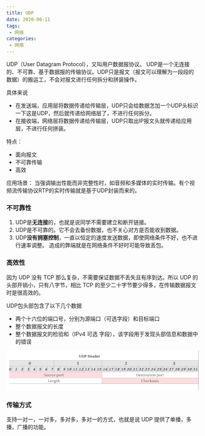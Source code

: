 ```yaml
---
title: UDP
date: 2020-06-11
tags:
 - 网络
categories:
 - 网络
---
```


UDP（User Datagram Protocol），又叫用户数据报协议。
UDP是一个无连接的、不可靠、基于数据报的传输协议。UDP只是报文（报文可以理解为一段段的数据）的搬运工，不会对报文进行任何拆分和拼装操作。

具体来说
 - 在发送端，应用层将数据传递给传输层，UDP只会给数据怎加一个UDP头标识一下这是UDP，然后就传递给网络层了，不进行任何拆分。
 - 在接收端，网络层将数据传递给传输层，UDP只取出IP报文头就传递给应用层，不进行任何拼装。

特点：
 - 面向报文
 - 不可靠传输
 - 高效

应用场景：
当强调输出性能而非完整性时，如音频和多媒体的实时传输。有个视频流传输协议RTP的实时传输就是基于UDP封装而来的。

### 不可靠性
1. UDP是**无连接**的，也就是说同学不需要建立和断开链接。
2. UDP是不可靠的。它不会去备份数据，也不关心对方是否能收到数据。
3. UDP**没有拥塞控制**，一直以恒定的速度发送数据，即使网络条件不好，也不进行速率调整。 造成的弊端就是在网络条件不好时可能导致丢包。

### 高效性
因为 UDP 没有 TCP 那么复杂，不需要保证数据不丢失且有序到达。所以 UDP 的头部开销小，只有八字节，相比 TCP 的至少二十字节要少得多，在传输数据报文时是很高效的。


UDP包头部包含了以下几个数据

 - 两个十六位的端口号，分别为源端口（可选字段）和目标端口
 - 整个数据报文的长度
 - 整个数据报文的检验和（IPv4 可选 字段），该字段用于发现头部信息和数据中的错误

![UDP Header](/img/wangluo/UDP.png)

### 传输方式
支持一对一，一对多，多对多，多对一的方式，也就是说 UDP 提供了单播，多播，广播的功能。
